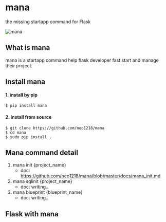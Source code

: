 mana
====
the missing startapp command for Flask <br/>

![mana](http://7xj431.com1.z0.glb.clouddn.com/mana22.gif)

## What is mana
mana is a startapp command help flask developer fast start and manage their
project.

## Install mana
#### 1. install by pip

    $ pip install mana

#### 2. install from source

    $ git clone https://github.com/neo1218/mana
    $ cd mana
    $ sudo pip install .

## Mana command detail
1. mana init {project_name}
    * doc: https://github.com/neo1218/mana/blob/master/docs/mana_init.md
2. mana sqlinit {project_name}
    * doc: writing..
3. mana blueprint {blueprint_name}
    * doc: writing..

## Flask with mana
